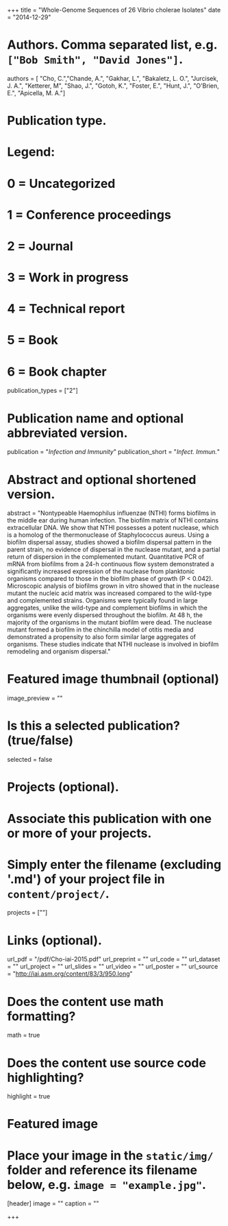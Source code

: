 +++
title = "Whole-Genome Sequences of 26 Vibrio cholerae Isolates"
date = "2014-12-29"

# Authors. Comma separated list, e.g. `["Bob Smith", "David Jones"]`.
authors = [ "Cho, C.","Chande, A.", "Gakhar, L.", "Bakaletz, L. O.", "Jurcisek, J. A.", "Ketterer, M", "Shao, J.", "Gotoh, K.", "Foster, E.", "Hunt, J.", "O'Brien, E.", "Apicella, M. A."]

# Publication type.
# Legend:
# 0 = Uncategorized
# 1 = Conference proceedings
# 2 = Journal
# 3 = Work in progress
# 4 = Technical report
# 5 = Book
# 6 = Book chapter
publication_types = ["2"]

# Publication name and optional abbreviated version.
publication = "*Infection and Immunity*"
publication_short = "*Infect. Immun.*"

# Abstract and optional shortened version.
abstract = "Nontypeable Haemophilus influenzae (NTHI) forms biofilms in the middle ear during human infection. The biofilm matrix of NTHI contains extracellular DNA. We show that NTHI possesses a potent nuclease, which is a homolog of the thermonuclease of Staphylococcus aureus. Using a biofilm dispersal assay, studies showed a biofilm dispersal pattern in the parent strain, no evidence of dispersal in the nuclease mutant, and a partial return of dispersion in the complemented mutant. Quantitative PCR of mRNA from biofilms from a 24-h continuous flow system demonstrated a significantly increased expression of the nuclease from planktonic organisms compared to those in the biofilm phase of growth (P < 0.042). Microscopic analysis of biofilms grown in vitro showed that in the nuclease mutant the nucleic acid matrix was increased compared to the wild-type and complemented strains. Organisms were typically found in large aggregates, unlike the wild-type and complement biofilms in which the organisms were evenly dispersed throughout the biofilm. At 48 h, the majority of the organisms in the mutant biofilm were dead. The nuclease mutant formed a biofilm in the chinchilla model of otitis media and demonstrated a propensity to also form similar large aggregates of organisms. These studies indicate that NTHI nuclease is involved in biofilm remodeling and organism dispersal."

# Featured image thumbnail (optional)
image_preview = ""

# Is this a selected publication? (true/false)
selected = false

# Projects (optional).
#   Associate this publication with one or more of your projects.
#   Simply enter the filename (excluding '.md') of your project file in `content/project/`.
projects = [""]

# Links (optional).
url_pdf = "/pdf/Cho-iai-2015.pdf"
url_preprint = ""
url_code = ""
url_dataset = ""
url_project = ""
url_slides = ""
url_video = ""
url_poster = ""
url_source = "http://iai.asm.org/content/83/3/950.long"

# Does the content use math formatting?
math = true

# Does the content use source code highlighting?
highlight = true

# Featured image
# Place your image in the `static/img/` folder and reference its filename below, e.g. `image = "example.jpg"`.
[header]
image = ""
caption = ""

+++

